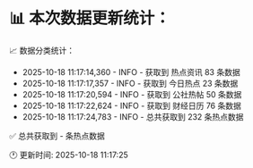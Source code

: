 📊 本次数据更新统计：
==========================

📈 数据分类统计：
- 2025-10-18 11:17:14,360 - INFO - 获取到 热点资讯 83 条数据
- 2025-10-18 11:17:17,357 - INFO - 获取到 今日热点 23 条数据
- 2025-10-18 11:17:20,594 - INFO - 获取到 公社热帖 50 条数据
- 2025-10-18 11:17:22,624 - INFO - 获取到 财经日历 76 条数据
- 2025-10-18 11:17:24,783 - INFO - 总共获取到 232 条热点数据

✅ 总共获取到 - 条热点数据

🕐 更新时间: 2025-10-18 11:17:25
